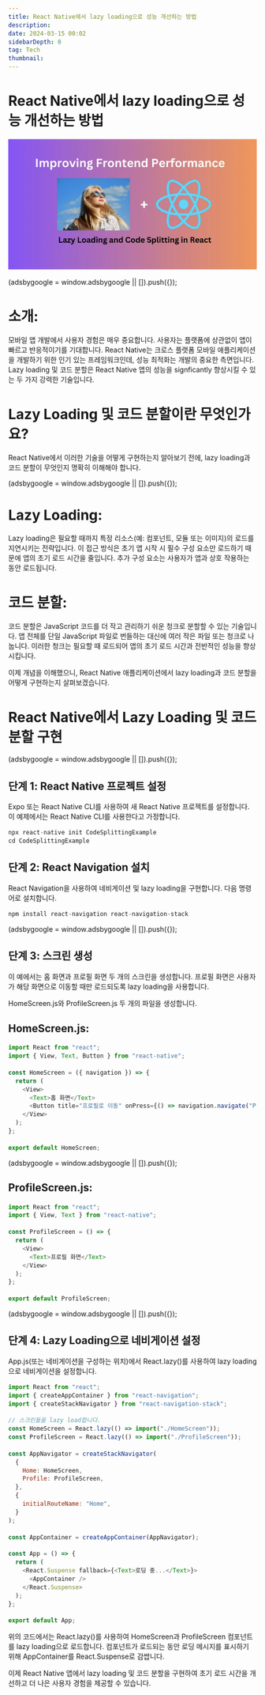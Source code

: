 ```yaml
---
title: React Native에서 lazy loading으로 성능 개선하는 방법
description:
date: 2024-03-15 00:02
sidebarDepth: 0
tag: Tech
thumbnail:
---
```


# React Native에서 lazy loading으로 성능 개선하는 방법

<img src="./img/Boosting-React-Native-Performance-with-Lazy-Loading-and-Code-Splitting_0.png" />

<!-- ui-log 수평형 -->

<ins class="adsbygoogle"
     style="display:block"
     data-ad-client="ca-pub-4877378276818686"
     data-ad-slot="9743150776"
     data-ad-format="auto"
     data-full-width-responsive="true"></ins>
<component is="script">
(adsbygoogle = window.adsbygoogle || []).push({});
</component>

# 소개:

모바일 앱 개발에서 사용자 경험은 매우 중요합니다. 사용자는 플랫폼에 상관없이 앱이 빠르고 반응적이기를 기대합니다. React Native는 크로스 플랫폼 모바일 애플리케이션을 개발하기 위한 인기 있는 프레임워크인데, 성능 최적화는 개발의 중요한 측면입니다. Lazy loading 및 코드 분할은 React Native 앱의 성능을 signficantly 향상시킬 수 있는 두 가지 강력한 기술입니다.

# Lazy Loading 및 코드 분할이란 무엇인가요?

React Native에서 이러한 기술을 어떻게 구현하는지 알아보기 전에, lazy loading과 코드 분할이 무엇인지 명확히 이해해야 합니다.

<!-- ui-log 수평형 -->

<ins class="adsbygoogle"
     style="display:block"
     data-ad-client="ca-pub-4877378276818686"
     data-ad-slot="9743150776"
     data-ad-format="auto"
     data-full-width-responsive="true"></ins>
<component is="script">
(adsbygoogle = window.adsbygoogle || []).push({});
</component>

# Lazy Loading:

Lazy loading은 필요할 때까지 특정 리소스(예: 컴포넌트, 모듈 또는 이미지)의 로드를 지연시키는 전략입니다. 이 접근 방식은 초기 앱 시작 시 필수 구성 요소만 로드하기 때문에 앱의 초기 로드 시간을 줄입니다. 추가 구성 요소는 사용자가 앱과 상호 작용하는 동안 로드됩니다.

# 코드 분할:

코드 분할은 JavaScript 코드를 더 작고 관리하기 쉬운 청크로 분할할 수 있는 기술입니다. 앱 전체를 단일 JavaScript 파일로 번들하는 대신에 여러 작은 파일 또는 청크로 나눕니다. 이러한 청크는 필요할 때 로드되어 앱의 초기 로드 시간과 전반적인 성능을 향상시킵니다.

이제 개념을 이해했으니, React Native 애플리케이션에서 lazy loading과 코드 분할을 어떻게 구현하는지 살펴보겠습니다.

# React Native에서 Lazy Loading 및 코드 분할 구현

<!-- ui-log 수평형 -->

<ins class="adsbygoogle"
     style="display:block"
     data-ad-client="ca-pub-4877378276818686"
     data-ad-slot="9743150776"
     data-ad-format="auto"
     data-full-width-responsive="true"></ins>
<component is="script">
(adsbygoogle = window.adsbygoogle || []).push({});
</component>

## 단계 1: React Native 프로젝트 설정

Expo 또는 React Native CLI를 사용하여 새 React Native 프로젝트를 설정합니다. 이 예제에서는 React Native CLI를 사용한다고 가정합니다.

```js
npx react-native init CodeSplittingExample
cd CodeSplittingExample
```

## 단계 2: React Navigation 설치

React Navigation을 사용하여 네비게이션 및 lazy loading을 구현합니다. 다음 명령어로 설치합니다.

```js
npm install react-navigation react-navigation-stack
```

<!-- ui-log 수평형 -->

<ins class="adsbygoogle"
     style="display:block"
     data-ad-client="ca-pub-4877378276818686"
     data-ad-slot="9743150776"
     data-ad-format="auto"
     data-full-width-responsive="true"></ins>
<component is="script">
(adsbygoogle = window.adsbygoogle || []).push({});
</component>

## 단계 3: 스크린 생성

이 예에서는 홈 화면과 프로필 화면 두 개의 스크린을 생성합니다. 프로필 화면은 사용자가 해당 화면으로 이동할 때만 로드되도록 lazy loading을 사용합니다.

HomeScreen.js와 ProfileScreen.js 두 개의 파일을 생성합니다.

## HomeScreen.js:

```js
import React from "react";
import { View, Text, Button } from "react-native";

const HomeScreen = ({ navigation }) => {
  return (
    <View>
      <Text>홈 화면</Text>
      <Button title="프로필로 이동" onPress={() => navigation.navigate("Profile")} />
    </View>
  );
};

export default HomeScreen;
```

<!-- ui-log 수평형 -->

<ins class="adsbygoogle"
     style="display:block"
     data-ad-client="ca-pub-4877378276818686"
     data-ad-slot="9743150776"
     data-ad-format="auto"
     data-full-width-responsive="true"></ins>
<component is="script">
(adsbygoogle = window.adsbygoogle || []).push({});
</component>

## ProfileScreen.js:

```js
import React from "react";
import { View, Text } from "react-native";

const ProfileScreen = () => {
  return (
    <View>
      <Text>프로필 화면</Text>
    </View>
  );
};

export default ProfileScreen;
```

<!-- ui-log 수평형 -->

<ins class="adsbygoogle"
     style="display:block"
     data-ad-client="ca-pub-4877378276818686"
     data-ad-slot="9743150776"
     data-ad-format="auto"
     data-full-width-responsive="true"></ins>
<component is="script">
(adsbygoogle = window.adsbygoogle || []).push({});
</component>

## 단계 4: Lazy Loading으로 네비게이션 설정

App.js(또는 네비게이션을 구성하는 위치)에서 React.lazy()를 사용하여 lazy loading으로 네비게이션을 설정합니다.

```js
import React from "react";
import { createAppContainer } from "react-navigation";
import { createStackNavigator } from "react-navigation-stack";

// 스크린들을 lazy load합니다.
const HomeScreen = React.lazy(() => import("./HomeScreen"));
const ProfileScreen = React.lazy(() => import("./ProfileScreen"));

const AppNavigator = createStackNavigator(
  {
    Home: HomeScreen,
    Profile: ProfileScreen,
  },
  {
    initialRouteName: "Home",
  }
);

const AppContainer = createAppContainer(AppNavigator);

const App = () => {
  return (
    <React.Suspense fallback={<Text>로딩 중...</Text>}>
      <AppContainer />
    </React.Suspense>
  );
};

export default App;
```

위의 코드에서는 React.lazy()를 사용하여 HomeScreen과 ProfileScreen 컴포넌트를 lazy loading으로 로드합니다. 컴포넌트가 로드되는 동안 로딩 메시지를 표시하기 위해 AppContainer를 React.Suspense로 감쌉니다.

이제 React Native 앱에서 lazy loading 및 코드 분할을 구현하여 초기 로드 시간을 개선하고 더 나은 사용자 경험을 제공할 수 있습니다.
